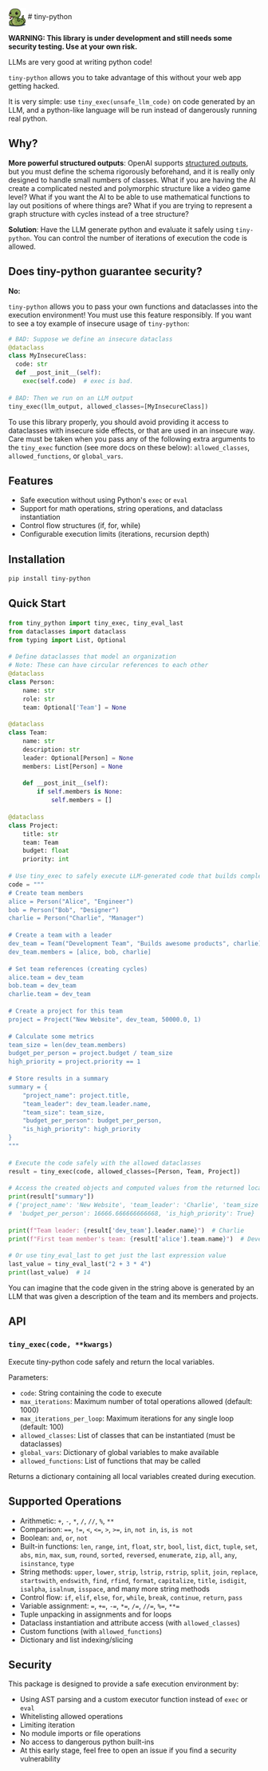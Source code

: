 <img src="./images/logo-nospace.png" width="35" height="37" align="center" />
# tiny-python

**WARNING: This library is under development and still needs some security testing. Use at your own risk.**

LLMs are very good at writing python code!

`tiny-python` allows you to take advantage of this without your web app getting hacked.

It is very simple: use `tiny_exec(unsafe_llm_code)` on code generated by an LLM, and a python-like language will be run instead of dangerously running real python.

## Why?

**More powerful structured outputs**: OpenAI supports [structured outputs](https://platform.openai.com/docs/guides/structured-outputs), but you must define the schema rigorously beforehand, and it is really only designed to handle small numbers of classes. What if you are having the AI create a complicated nested and polymorphic structure like a video game level? What if you want the AI to be able to use mathematical functions to lay out positions of where things are? What if you are trying to represent a graph structure with cycles instead of a tree structure?

**Solution**: Have the LLM generate python and evaluate it safely using `tiny-python`. You can control the number of iterations of execution the code is allowed.

## Does tiny-python guarantee security?

**No:**

`tiny-python` allows you to pass your own functions and dataclasses into the execution environment! You must use this feature responsibly. If you want to see a toy example of insecure usage of `tiny-python`:

```python
# BAD: Suppose we define an insecure dataclass
@dataclass
class MyInsecureClass:
  code: str
  def __post_init__(self):
    exec(self.code)  # exec is bad.

# BAD: Then we run on an LLM output
tiny_exec(llm_output, allowed_classes=[MyInsecureClass])
```

To use this library properly, you should avoid providing it access to dataclasses with insecure side effects, or that are used in an insecure way. Care must be taken when you pass any of the following extra arguments to the `tiny_exec` function (see more docs on these below): `allowed_classes`, `allowed_functions`, or `global_vars`.

## Features

- Safe execution without using Python's `exec` or `eval`
- Support for math operations, string operations, and dataclass instantiation
- Control flow structures (if, for, while)
- Configurable execution limits (iterations, recursion depth)

## Installation

```bash
pip install tiny-python
```

## Quick Start

```python
from tiny_python import tiny_exec, tiny_eval_last
from dataclasses import dataclass
from typing import List, Optional

# Define dataclasses that model an organization
# Note: These can have circular references to each other
@dataclass
class Person:
    name: str
    role: str
    team: Optional['Team'] = None

@dataclass
class Team:
    name: str
    description: str
    leader: Optional[Person] = None
    members: List[Person] = None

    def __post_init__(self):
        if self.members is None:
            self.members = []

@dataclass
class Project:
    title: str
    team: Team
    budget: float
    priority: int

# Use tiny_exec to safely execute LLM-generated code that builds complex structures
code = """
# Create team members
alice = Person("Alice", "Engineer")
bob = Person("Bob", "Designer")
charlie = Person("Charlie", "Manager")

# Create a team with a leader
dev_team = Team("Development Team", "Builds awesome products", charlie)
dev_team.members = [alice, bob, charlie]

# Set team references (creating cycles)
alice.team = dev_team
bob.team = dev_team
charlie.team = dev_team

# Create a project for this team
project = Project("New Website", dev_team, 50000.0, 1)

# Calculate some metrics
team_size = len(dev_team.members)
budget_per_person = project.budget / team_size
high_priority = project.priority == 1

# Store results in a summary
summary = {
    "project_name": project.title,
    "team_leader": dev_team.leader.name,
    "team_size": team_size,
    "budget_per_person": budget_per_person,
    "is_high_priority": high_priority
}
"""

# Execute the code safely with the allowed dataclasses
result = tiny_exec(code, allowed_classes=[Person, Team, Project])

# Access the created objects and computed values from the returned locals
print(result["summary"])
# {'project_name': 'New Website', 'team_leader': 'Charlie', 'team_size': 3,
#  'budget_per_person': 16666.666666666668, 'is_high_priority': True}

print(f"Team leader: {result['dev_team'].leader.name}")  # Charlie
print(f"First team member's team: {result['alice'].team.name}")  # Development Team

# Or use tiny_eval_last to get just the last expression value
last_value = tiny_eval_last("2 + 3 * 4")
print(last_value)  # 14
```

You can imagine that the code given in the string above is generated by an LLM that was given a description of the team and its members and projects.

## API

### `tiny_exec(code, **kwargs)`

Execute tiny-python code safely and return the local variables.

Parameters:

- `code`: String containing the code to execute
- `max_iterations`: Maximum number of total operations allowed (default: 1000)
- `max_iterations_per_loop`: Maximum iterations for any single loop (default: 100)
- `allowed_classes`: List of classes that can be instantiated (must be dataclasses)
- `global_vars`: Dictionary of global variables to make available
- `allowed_functions`: List of functions that may be called

Returns a dictionary containing all local variables created during execution.

## Supported Operations

- Arithmetic: `+`, `-`, `*`, `/`, `//`, `%`, `**`
- Comparison: `==`, `!=`, `<`, `<=`, `>`, `>=`, `in`, `not in`, `is`, `is not`
- Boolean: `and`, `or`, `not`
- Built-in functions: `len`, `range`, `int`, `float`, `str`, `bool`, `list`, `dict`, `tuple`, `set`, `abs`, `min`, `max`, `sum`, `round`, `sorted`, `reversed`, `enumerate`, `zip`, `all`, `any`, `isinstance`, `type`
- String methods: `upper`, `lower`, `strip`, `lstrip`, `rstrip`, `split`, `join`, `replace`, `startswith`, `endswith`, `find`, `rfind`, `format`, `capitalize`, `title`, `isdigit`, `isalpha`, `isalnum`, `isspace`, and many more string methods
- Control flow: `if`, `elif`, `else`, `for`, `while`, `break`, `continue`, `return`, `pass`
- Variable assignment: `=`, `+=`, `-=`, `*=`, `/=`, `//=`, `%=`, `**=`
- Tuple unpacking in assignments and for loops
- Dataclass instantiation and attribute access (with `allowed_classes`)
- Custom functions (with `allowed_functions`)
- Dictionary and list indexing/slicing

## Security

This package is designed to provide a safe execution environment by:

- Using AST parsing and a custom executor function instead of `exec` or `eval`
- Whitelisting allowed operations
- Limiting iteration
- No module imports or file operations
- No access to dangerous python built-ins
- At this early stage, feel free to open an issue if you find a security vulnerability
